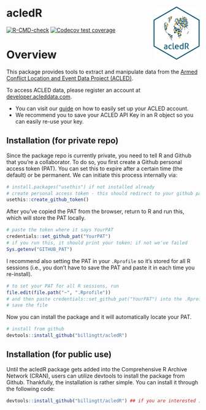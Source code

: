
<!-- README.md is generated from README.Rmd. Please edit that file -->

# acledR <a href='billingtt.github.io/acledR/'><img src='man/figures/logo.png' align="right" height="139" /></a>

<!-- badges: start -->

[![R-CMD-check](https://github.com/billingtt/acledR/actions/workflows/R-CMD-check.yaml/badge.svg)](https://github.com/billingtt/acledR/actions/workflows/R-CMD-check.yaml)
[![Codecov test coverage](https://codecov.io/gh/ACLED/acledR/branch/master/graph/badge.svg)](https://app.codecov.io/gh/ACLED/acledR?branch=master)


<!-- badges: end -->

# Overview

This package provides tools to extract and manipulate data from the
[Armed Conflict Location and Event Data Project
(ACLED)](https://acleddata.com/).

To access ACLED data, please register an account at
[developer.acleddata.com](developer.acleddata.com).

- You can visit our
  [guide](https://acleddata.com/acleddatanew//wp-content/uploads/2021/11/ACLED_Access-Guide_October-2020.pdf)
  on how to easily set up your ACLED account.
- We recommend you to save your ACLED API Key in an R object so you can
  easily re-use your key.

## Installation (for private repo)

Since the package repo is currently private, you need to tell R and
Github that you’re a collaborator. To do so, you first create a Github
personal access token (PAT). You can set this to expire after a certain
time (the default) or be permanent. We can initiate this process
internally via:

``` r
# install.packages("usethis") if not installed already
# create personal access token - this should redirect to your github page where you can copy the token
usethis::create_github_token()
```

After you’ve copied the PAT from the browser, return to R and run this,
which will store the PAT locally.

``` r
# paste the token where it says YourPAT
credentials::set_github_pat("YourPAT")
# if you run this, it should print your token; if not we've failed
Sys.getenv("GITHUB_PAT")
```

I recommend also setting the PAT in your `.Rprofile` so it’s stored for
all R sessions (i.e., you don’t have to save the PAT and paste it in
each time you re-install).

``` r
# to set your PAT for all R sessions, run
file.edit(file.path("~", ".Rprofile"))
# and then paste credentials::set_github_pat("YourPAT") into the .Rprofile script
# save the file
```

Now you can install the package and it will automatically locate your
PAT.

``` r
# install from github
devtools::install_github("billingtt/acledR")
```

## Installation (for public use)

Until the acledR package gets added into the Comprehensive R Archive
Network (CRAN), users can utilize devtools to install the package from
Github. Thankfully, the installation is rather simple. You can install
it through the following code:

``` r
devtools::install_github("billingtt/acledR") ## if you are interested in a particular branch, please add a 'ref' argument. 
```
